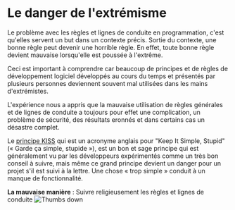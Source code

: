 # Le danger de l'extrémisme #

Le problème avec les règles et lignes de conduite en programmation, c'est qu'elles servent un but dans un contexte précis. Sortie du contexte, une bonne règle peut devenir une horrible règle. En effet, toute bonne règle devient mauvaise lorsqu'elle est poussée à l'extrême.

Ceci est important à comprendre car beaucoup de principes et de règles de développement logiciel développés au cours du temps et présentés par plusieurs personnes deviennent souvent mal utilisées dans les mains d'extrémistes.

L'expérience nous a appris que la mauvaise utilisation de règles générales et de lignes de conduite a toujours pour effet une complication, un problème de sécurité, des résultats eronnés et dans certains cas un désastre complet.

Le [principe KISS](https://fr.wikipedia.org/wiki/Principe_KISS) qui est un acronyme anglais pour "Keep It Simple, Stupid" (« Garde ça simple, stupide »), est un bon et sage principe qui est généralement vu par les développeurs expérimentés comme un très bon conseil à suivre, mais même ce grand principe devient un danger pour un projet s'il est suivi à la lettre. Une chose « trop simple » conduit à un manque de fonctionnalité.

**La mauvaise manière** : Suivre religieusement les règles et lignes de conduite ![Thumbs down](/img/thumbs-down.png)
